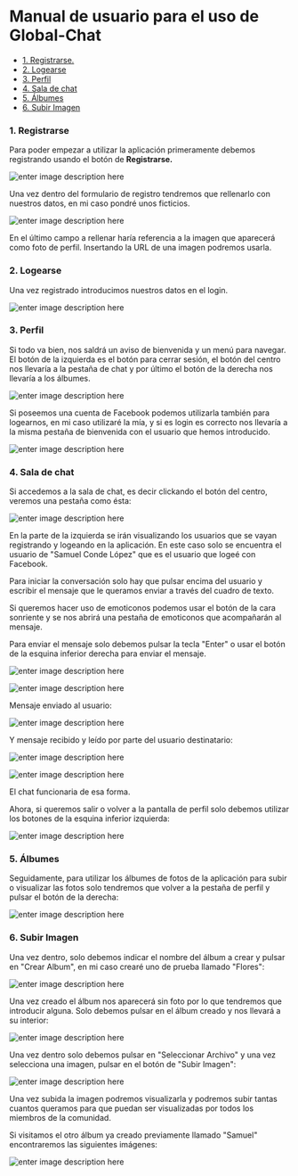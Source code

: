
# Manual de usuario para el uso de Global-Chat

- [1. Registrarse.](#registrarse)
- [2. Logearse](#logearse)
- [3. Perfil](#perfil)
- [4. Sala de chat](#sala-de-chat)
- [5. Álbumes](#álbumes)
- [6. Subir Imagen](#subir-imagen)

### 1. Registrarse

Para poder empezar a utilizar la aplicación primeramente debemos registrando usando el botón de **Registrarse.**

![enter image description here](https://github.com/info-iesvi/proyectodam-samuelvalleinclan/blob/doc/manualUsuario/img/botonRegistroNormal.PNG)

Una vez dentro del formulario de registro tendremos que rellenarlo con nuestros datos, en mi caso pondré unos ficticios.

![enter image description here](https://github.com/info-iesvi/proyectodam-samuelvalleinclan/blob/doc/manualUsuario/img/registroRelleno.PNG)

En el último campo a rellenar haría referencia a la imagen que aparecerá como foto de perfil. Insertando la URL de una imagen podremos usarla.

### 2. Logearse

Una vez registrado introducimos nuestros datos en el login.

![enter image description here](https://github.com/info-iesvi/proyectodam-samuelvalleinclan/blob/doc/manualUsuario/img/loginRelleno.PNG)

### 3. Perfil

Si todo va bien, nos saldrá un aviso de bienvenida y un menú para navegar. El botón de la izquierda es el botón para cerrar sesión, el botón del centro nos llevaría a la pestaña de chat y por último el botón de la derecha nos llevaría a los álbumes.

![enter image description here](https://github.com/info-iesvi/proyectodam-samuelvalleinclan/blob/doc/manualUsuario/img/perfilUsuarioNormal.PNG)

Si poseemos una cuenta de Facebook podemos utilizarla también para logearnos, en mi caso utilizaré la mía, y si es login es correcto nos llevaría a la misma pestaña de bienvenida con el usuario que hemos introducido.

![enter image description here](https://github.com/info-iesvi/proyectodam-samuelvalleinclan/blob/doc/manualUsuario/img/perfilUsuarioFacebook.PNG)

### 4. Sala de chat

Si accedemos a la sala de chat, es decir clickando el botón del centro, veremos una pestaña como ésta:

![enter image description here](https://github.com/info-iesvi/proyectodam-samuelvalleinclan/blob/doc/manualUsuario/img/chat.PNG)

En la parte de la izquierda se irán visualizando los usuarios que se vayan registrando y logeando en la aplicación. En este caso solo se encuentra el usuario de "Samuel Conde López" que es el usuario que logeé con Facebook.

Para iniciar la conversación solo hay que pulsar encima del usuario y escribir el mensaje que le queramos enviar a través del cuadro de texto. 

Si queremos hacer uso de emoticonos podemos usar el botón de la cara sonriente y se nos abrirá una pestaña de emoticonos que acompañarán al mensaje. 

Para enviar el mensaje solo debemos pulsar la tecla "Enter" o usar el botón de la esquina inferior derecha para enviar el mensaje.

![enter image description here](https://github.com/info-iesvi/proyectodam-samuelvalleinclan/blob/doc/manualUsuario/img/chatEscribiendo.PNG)

![enter image description here](https://github.com/info-iesvi/proyectodam-samuelvalleinclan/blob/doc/manualUsuario/img/chatEscribiendoEmoticono.PNG)

Mensaje enviado al usuario:

![enter image description here](https://github.com/info-iesvi/proyectodam-samuelvalleinclan/blob/doc/manualUsuario/img/mensajeEnviado.PNG)

Y mensaje recibido y leído por parte del usuario destinatario:

![enter image description here](https://github.com/info-iesvi/proyectodam-samuelvalleinclan/blob/doc/manualUsuario/img/mensajeRecibidoSinLeer.PNG)

![enter image description here](https://github.com/info-iesvi/proyectodam-samuelvalleinclan/blob/doc/manualUsuario/img/mensajeRecibidoLeido.PNG)

El chat funcionaria de esa forma.

Ahora, si queremos salir o volver a la pantalla de perfil solo debemos utilizar los botones de la esquina inferior izquierda:

![enter image description here](https://github.com/info-iesvi/proyectodam-samuelvalleinclan/blob/doc/manualUsuario/img/botonVolver.PNG)

### 5. Álbumes

Seguidamente, para utilizar los álbumes de fotos de la aplicación para subir o visualizar las fotos solo tendremos que volver a la pestaña de perfil y pulsar el botón de la derecha:

![enter image description here](https://github.com/info-iesvi/proyectodam-samuelvalleinclan/blob/doc/manualUsuario/img/botonAlbum.PNG)

### 6. Subir Imagen

Una vez dentro, solo debemos indicar el nombre del álbum a crear y pulsar en "Crear Album", en mi caso crearé uno de prueba llamado "Flores":

![enter image description here](https://github.com/info-iesvi/proyectodam-samuelvalleinclan/blob/doc/manualUsuario/img/crearAlbum.PNG)

Una vez creado el álbum nos aparecerá sin foto por lo que tendremos que introducir alguna. Solo debemos pulsar en el álbum creado y nos llevará a su interior:

![enter image description here](https://github.com/info-iesvi/proyectodam-samuelvalleinclan/blob/doc/manualUsuario/img/albumSinFoto.PNG)

Una vez dentro solo debemos pulsar en "Seleccionar Archivo" y una vez selecciona una imagen, pulsar en el botón de "Subir Imagen":

![enter image description here](https://github.com/info-iesvi/proyectodam-samuelvalleinclan/blob/doc/manualUsuario/img/albumConFoto.PNG)

Una vez subida la imagen podremos visualizarla y podremos subir tantas cuantos queramos para que puedan ser visualizadas por todos los miembros de la comunidad.

Si visitamos el otro álbum ya creado previamente llamado "Samuel" encontraremos las siguientes imágenes:

![enter image description here](https://github.com/info-iesvi/proyectodam-samuelvalleinclan/blob/doc/manualUsuario/img/albumSamuel.PNG)





